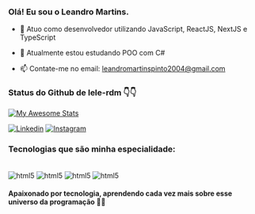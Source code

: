 ### Olá! Eu sou o Leandro Martins. 

- 🔭 Atuo como desenvolvedor utilizando JavaScript, ReactJS, NextJS e TypeScript
  
- 🌱 Atualmente estou estudando POO com C#
  
- 📫 Contate-me no email: leandromartinspinto2004@gmail.com

### Status do Github de lele-rdm 👇👇
[![My Awesome Stats](https://awesome-github-stats.azurewebsites.net/user-stats/lele-rdm?cardType=github&theme=github&preferLogin=false&Background=0216DD&Text=D2DDC6&Title=D2DDC6&Border=000000&Ring=000000)](https://git.io/awesome-stats-card)

[![Linkedin](https://img.shields.io/badge/LinkedIn-0077B5?style=for-the-badge&logo=linkedin&logoColor=white)](https://www.linkedin.com/in/leandromartinspinto/)
[![Instagram](https://img.shields.io/badge/Instagram-E4405F?style=for-the-badge&logo=instagram&logoColor=white)](https://www.instagram.com/lele__rdm/)

### Tecnologias que são minha especialidade:

<div style="display: inline_block"><br/>
  <img align="center" alt="html5"src="https://img.shields.io/badge/C%23-4B0082?style=for-the-badge&logo=c-sharp&logoColor=white" />
  <img align="center" alt="html5"src="https://img.shields.io/badge/.NET-5C2D91?style=for-the-badge&logo=&logoColor=white" />
  <img align="center" alt="html5"src="https://img.shields.io/badge/SQL Server-D2691E?style=for-the-badge&logo=&logoColor=white" />
  <img align="center" alt="html5"src="https://img.shields.io/badge/ASP.NET-9400D3?style=for-the-badge&logo=&logoColor=white" />
</div>

#### Apaixonado por tecnologia, aprendendo cada vez mais sobre esse universo da programação 👨‍💻
